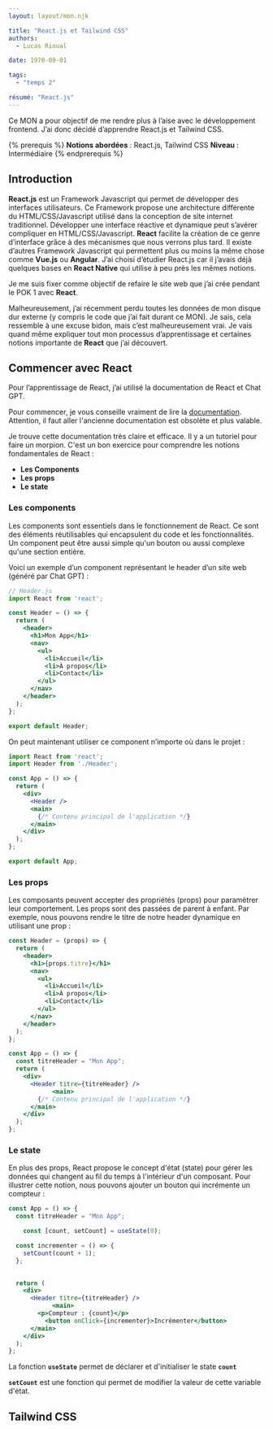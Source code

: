 ```yaml
---
layout: layout/mon.njk

title: "React.js et Tailwind CSS"
authors:
  - Lucas Rioual

date: 1970-09-01

tags: 
  - "temps 2"

résumé: "React.js"
---
```


Ce MON a pour objectif de me rendre plus à l’aise avec le développement frontend. J’ai donc décidé d’apprendre React.js et Tailwind CSS.

{% prerequis %}
**Notions abordées** : React.js, Tailwind CSS
**Niveau** : Intermédiaire
{% endprerequis %}



## Introduction

**React.js** est un Framework Javascript qui permet de développer des interfaces utilisateurs.
Ce Framework propose une architecture différente du HTML/CSS/Javascript utilisé dans la conception de site internet traditionnel. Développer une interface réactive et dynamique peut s’avérer compliquer en HTML/CSS/Javascript. **React** facilite la création de ce genre d’interface grâce à des mécanismes que nous verrons plus tard. 
Il existe d’autres Framework Javascript qui permettent plus ou moins la même chose comme **Vue.js** ou **Angular**.
J’ai choisi d’étudier React.js car il j’avais déjà quelques bases en **React Native** qui utilise à peu près les mêmes notions.

Je me suis fixer comme objectif de refaire le site web que j’ai crée pendant le POK 1 avec **React**. 


Malheureusement, j’ai récemment perdu toutes les données de mon disque dur externe (y compris le code que j’ai fait durant ce MON). Je sais, cela ressemble à une excuse bidon, mais c’est malheureusement vrai. Je vais quand même expliquer tout mon processus d’apprentissage et certaines notions importante de **React** que j’ai découvert.


## Commencer avec React

Pour l’apprentissage de React, j’ai utilisé la documentation de React et Chat GPT.

Pour commencer, je vous conseille vraiment de lire la [documentation](https://react.dev/learn/).
Attention, il faut aller l'ancienne documentation est obsolète et plus valable.

Je trouve cette documentation très claire et efficace. Il y a un tutoriel pour faire un morpion. C'est un bon exercice pour comprendre les notions fondamentales de React : 

- **Les Components**
- **Les props**
- **Le state**

### Les components

Les components sont essentiels dans le fonctionnement de React. Ce sont des éléments réutilisables qui encapsulent du code et les fonctionnalités. Un component peut être aussi simple qu'un bouton ou aussi complexe qu'une section entière. 

Voici un exemple d’un component représentant le header d’un site web (généré par Chat GPT) :

```jsx
// Header.js
import React from 'react';

const Header = () => {
  return (
    <header>
      <h1>Mon App</h1>
      <nav>
        <ul>
          <li>Accueil</li>
          <li>À propos</li>
          <li>Contact</li>
        </ul>
      </nav>
    </header>
  );
};

export default Header;
```

On peut maintenant utiliser ce component n’importe où dans le projet :

```jsx
import React from 'react';
import Header from './Header';

const App = () => {
  return (
    <div>
      <Header />
      <main>
        {/* Contenu principal de l'application */}
      </main>
    </div>
  );
};

export default App;
```

### Les props

Les composants peuvent accepter des propriétés (props) pour paramétrer leur comportement. Les props sont des passées de parent à enfant. Par exemple, nous pouvons rendre le titre de notre header dynamique en utilisant une prop : 

```jsx
const Header = (props) => {
  return (
    <header>
      <h1>{props.titre}</h1>
      <nav>
        <ul>
          <li>Accueil</li>
          <li>À propos</li>
          <li>Contact</li>
        </ul>
      </nav>
    </header>
  );
};
```

```jsx
const App = () => {
  const titreHeader = "Mon App";
  return (
    <div>
      <Header titre={titreHeader} />
			<main>
        {/* Contenu principal de l'application */}
      </main>
    </div>
  );
};
```

 

### Le state

En plus des props, React propose le concept d'état (state) pour gérer les données qui changent au fil du temps à l'intérieur d'un composant. Pour illustrer cette notion, nous pouvons ajouter un bouton qui incrémente un compteur :

```jsx
const App = () => {
  const titreHeader = "Mon App";

	const [count, setCount] = useState(0);

  const incrementer = () => {
    setCount(count + 1);
  };

	
  return (
    <div>
      <Header titre={titreHeader} />
			<main>
        <p>Compteur : {count}</p>
	      <button onClick={incrementer}>Incrémenter</button>
      </main>
    </div>
  );
};
```

La fonction **`useState`** permet de déclarer et d'initialiser le state **`count`**

**`setCount`** est une fonction qui permet de modifier la valeur de cette variable d'état.

## Tailwind CSS

